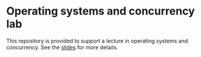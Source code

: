 # Operating systems and concurrency lab

This repository is provided to support a lecture in operating systems and concurrency. 
See the [slides](http://hesabu.net/en0572/assets/ra/B10.pdf) for more details.
